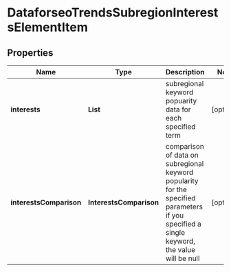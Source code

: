 # DataforseoTrendsSubregionInterestsElementItem


## Properties

| Name | Type | Description | Notes |
|------------ | ------------- | ------------- | -------------|
**interests** | **List<DataforseoTrendsinterestsInfo>** | subregional keyword popuarity data for each specified term |[optional]|
**interestsComparison** | **InterestsComparison** | comparison of data on subregional keyword popularity for the specified parameters<br>if you specified a single keyword, the value will be null |[optional]|